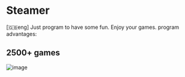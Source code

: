 # Steamer
[🇬🇧eng]
Just program to have some fun. Enjoy your games.
program advantages:

2500+ games
-
![image](https://github.com/user-attachments/assets/a5f0b04d-e83a-4b41-8ab8-f00d5d61800c)
